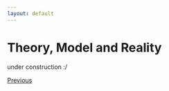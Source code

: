 ```yaml
---
layout: default
---
```


# Theory, Model and Reality

under construction :/

<div class="pagination">
  <a href="{{ '/Phys/WP/what_content.html' | relative_url }}" class="prev-button">Previous</a>
</div>